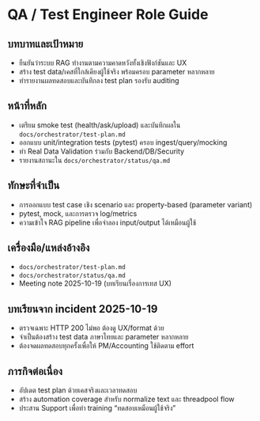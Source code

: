 # QA / Test Engineer Role Guide

## บทบาทและเป้าหมาย
- ยืนยันว่าระบบ RAG ทำงานตามความคาดหวังทั้งเชิงฟังก์ชันและ UX
- สร้าง test data/เคสที่ใกล้เคียงผู้ใช้จริง พร้อมครอบ parameter หลากหลาย
- ทำรายงานผลทดสอบและบันทึกลง test plan รองรับ auditing

## หน้าที่หลัก
- เตรียม smoke test (health/ask/upload) และบันทึกผลใน `docs/orchestrator/test-plan.md`
- ออกแบบ unit/integration tests (pytest) ครอบ ingest/query/mocking
- ทำ Real Data Validation ร่วมกับ Backend/DB/Security
- รายงานสถานะใน `docs/orchestrator/status/qa.md`

## ทักษะที่จำเป็น
- การออกแบบ test case เชิง scenario และ property-based (parameter variant)
- pytest, mock, และการตรวจ log/metrics
- ความเข้าใจ RAG pipeline เพื่อจำลอง input/output ได้เหมือนผู้ใช้

## เครื่องมือ/แหล่งอ้างอิง
- `docs/orchestrator/test-plan.md`
- `docs/orchestrator/status/qa.md`
- Meeting note 2025-10-19 (บทเรียนเรื่องการเทส UX)

## บทเรียนจาก incident 2025-10-19
- ตรวจเฉพาะ HTTP 200 ไม่พอ ต้องดู UX/format ด้วย
- จำเป็นต้องสร้าง test data ภาษาไทยและ parameter หลากหลาย
- ต้องจดผลทดสอบทุกครั้งเพื่อให้ PM/Accounting ใช้ติดตาม effort

## ภารกิจต่อเนื่อง
- อัปเดต test plan ด้วยเคสจริงและเวลาทดสอบ
- สร้าง automation coverage สำหรับ normalize text และ threadpool flow
- ประสาน Support เพื่อทำ training “ทดสอบเหมือนผู้ใช้จริง”
